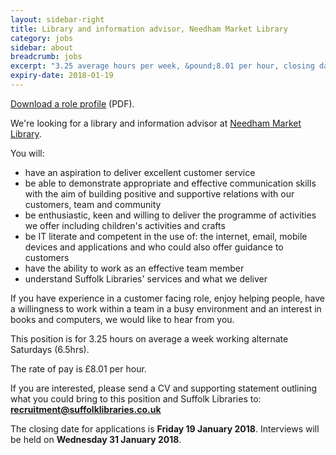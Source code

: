 ```yaml
---
layout: sidebar-right
title: Library and information advisor, Needham Market Library
category: jobs
sidebar: about
breadcrumb: jobs
excerpt: "3.25 average hours per week, &pound;8.01 per hour, closing date Fri 19 Jan."
expiry-date: 2018-01-19
---
```


[Download a role profile](/assets/pdf/library-and-information-advisor-jan-2018.pdf) (PDF).

We're looking for a library and information advisor at [Needham Market Library](/libraries/needham-market-library/).

You will:

- have an aspiration to deliver excellent customer service
- be able to demonstrate appropriate and effective communication skills with the aim of building positive and supportive relations with our customers, team and community
- be enthusiastic, keen and willing to deliver the programme of activities we offer including children's activities and crafts
- be IT literate and competent in the use of: the internet, email, mobile devices and applications and who could also offer guidance to customers
- have the ability to work as an effective team member
- understand Suffolk Libraries' services and what we deliver

If you have experience in a customer facing role, enjoy helping people, have a willingness to work within a team in a busy environment and an interest in books and computers, we would like to hear from you.

This position is for 3.25 hours on average a week working alternate Saturdays (6.5hrs).

The rate of pay is &pound;8.01 per hour.

If you are interested, please send a CV and supporting statement outlining what you could bring to this position and Suffolk Libraries to: **recruitment@suffolklibraries.co.uk**

The closing date for applications is **Friday 19 January 2018**. Interviews will be held on **Wednesday 31 January 2018**.
